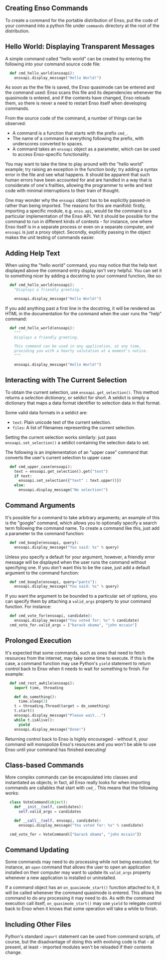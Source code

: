 ## Creating Enso Commands

To create a command for the portable distribution of Enso, put the code of your command 
into a python file under ``commands`` directory at the root of the distribution.

Hello World: Displaying Transparent Messages
--------------------------------------------

A simple command called "hello world" can be created by entering the
following into your command source code file:
```python
  def cmd_hello_world(ensoapi):
    ensoapi.display_message("Hello World!")
```
As soon as the the file is saved, the Enso quasimode can
be entered and the command used: Enso scans this file and its
dependencies whenever the quasimode is entered, and if the contents
have changed, Enso reloads them, so there is never a need to restart
Enso itself when developing commands.

From the source code of the command, a number of things can be
observed:

  * A command is a function that starts with the prefix ``cmd_``.
  * The name of a command is everything following the prefix,
    with underscores converted to spaces.
  * A command takes an ``ensoapi`` object as a parameter, which can
    be used to access Enso-specific functionality.

You may want to take the time to play around with the "hello world"
example; try raising an exception in the function body; try adding a
syntax error in the file and see what happens.  It should be apparent
that such human errors have been accounted for and are handled in a
way that is considerate of one's frailties, allowing the programmer to
write and test code with minimal interruptions to their train of
thought.

One may wonder why the ``ensoapi`` object has to be explicitly
   passed-in rather than being imported.  The reasons for this are
   manifold: firstly, importing a specific module, e.g. ``enso.api``,
   would tie the command to a particular implementation of the Enso
   API.  Yet it should be possible for the command to run in different
   kinds of contexts - for instance, one where Enso itself is in a
   separate process or even on a separate computer, and ``ensoapi`` is
   just a proxy object.  Secondly, explicitly passing in the object
   makes the unit testing of commands easier.

Adding Help Text
----------------

When using the "hello world" command, you may notice that the help
text displayed above the command entry display isn't very helpful.
You can set it to something nicer by adding a docstring to your
command function, like so:
```python
  def cmd_hello_world(ensoapi):
    "Displays a friendly greeting."

    ensoapi.display_message("Hello World!")
```
If you add anything past a first line in the docstring, it will be
rendered as HTML in the documentation for the command when the user
runs the "help" command:
```python
  def cmd_hello_world(ensoapi):
    """
    Displays a friendly greeting.

    This command can be used in any application, at any time,
    providing you with a hearty salutation at a moment's notice.
    """

    ensoapi.display_message("Hello World!")
```
Interacting with The Current Selection
--------------------------------------

To obtain the current selection, use ``ensoapi.get_selection()``.
This method returns a *selection dictionary*, or seldict for short.  A
seldict is simply a dictionary that maps a data format identifier to
selection data in that format.

Some valid data formats in a seldict are:

  * ``text``: Plain unicode text of the current selection.
  * ``files``: A list of filenames representing the current selection.

Setting the current selection works similarly: just pass
``ensoapi.set_selection()`` a seldict containing the selection data to
set.

The following is an implementation of an "upper case" command that
converts the user's current selection to upper case:
```python
  def cmd_upper_case(ensoapi):
    text = ensoapi.get_selection().get("text")
    if text:
      ensoapi.set_selection({"text" : text.upper()})
    else:
      ensoapi.display_message("No selection!")
```
Command Arguments
-----------------

It's possible for a command to take arbitrary arguments; an example of
this is the "google" command, which allows you to optionally specify a
search term following the command name.  To create a command like
this, just add a parameter to the command function:
```python
  def cmd_boogle(ensoapi, query):
    ensoapi.display_message("You said: %s" % query)
```
Unless you specify a default for your argument, however, a friendly
error message will be displayed when the user runs the command without
specifying one.  If you don't want this to be the case, just add a
default argument to the command function:
```python
  def cmd_boogle(ensoapi, query="pants"):
    ensoapi.display_message("You said: %s" % query)
```
If you want the argument to be bounded to a particular set of options,
you can specify them by attaching a ``valid_args`` property to your
command function.  For instance:
```python
  def cmd_vote_for(ensoapi, candidate):
    ensoapi.display_message("You voted for: %s" % candidate)
  cmd_vote_for.valid_args = ["barack obama", "john mccain"]
```
Prolonged Execution
-------------------

It's expected that some commands, such as ones that need to fetch
resources from the internet, may take some time to execute.  If this
is the case, a command function may use Python's ``yield`` statement
to return control back to Enso when it needs to wait for something to
finish.  For example:
```python
  def cmd_rest_awhile(ensoapi):
    import time, threading

    def do_something():
      time.sleep(3)
    t = threading.Thread(target = do_something)
    t.start()
    ensoapi.display_message("Please wait...")
    while t.isAlive():
      yield
    ensoapi.display_message("Done!")
```
Returning control back to Enso is highly encouraged - without it, your
command will monopolize Enso's resources and you won't be able to use
Enso until your command has finished executing!

Class-based Commands
--------------------

More complex commands can be encapsulated into classes and
instantiated as objects; in fact, all Enso really looks for when
importing commands are callables that start with ``cmd_``.  This means
that the following works:
```python
  class VoteCommand(object):
    def __init__(self, candidates):
      self.valid_args = candidates

    def __call__(self, ensoapi, candidate):
      ensoapi.display_message("You voted for: %s" % candidate)

  cmd_vote_for = VoteCommand(["barack obama", "john mccain"])
```
Command Updating
----------------

Some commands may need to do processing while not being executed; for
instance, an ``open`` command that allows the user to open an
application installed on their computer may want to update its
``valid_args`` property whenever a new application is installed or
uninstalled.

If a command object has an ``on_quasimode_start()`` function attached
to it, it will be called whenever the command quasimode is entered.
This allows the command to do any processing it may need to do.  As
with the command execution call itself, ``on_quasimode_start()`` may
use ``yield`` to relegate control back to Enso when it knows that some
operation will take a while to finish.

Including Other Files
---------------------

Python's standard ``import`` statement can be used from command
scripts, of course, but the disadvantage of doing this with evolving
code is that - at present, at least - imported modules won't be reloaded
if their contents change.
